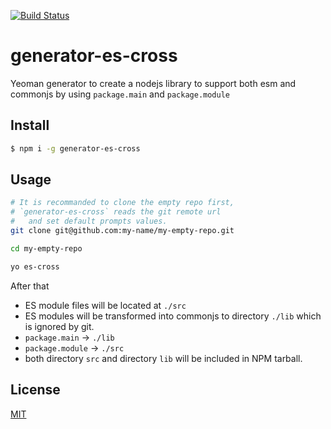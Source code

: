 [![Build Status](https://travis-ci.org/kaelzhang/generator-es-cross.svg?branch=master)](https://travis-ci.org/kaelzhang/generator-es-cross)
<!-- [![Coverage](https://codecov.io/gh/kaelzhang/generator-es-cross/branch/master/graph/badge.svg)](https://codecov.io/gh/kaelzhang/generator-es-cross) -->
<!-- optional appveyor tst
[![Windows Build Status](https://ci.appveyor.com/api/projects/status/github/kaelzhang/generator-es-cross?branch=master&svg=true)](https://ci.appveyor.com/project/kaelzhang/generator-es-cross)
-->
<!-- optional npm version
[![NPM version](https://badge.fury.io/js/generator-es-cross.svg)](http://badge.fury.io/js/generator-es-cross)
-->
<!-- optional npm downloads
[![npm module downloads per month](http://img.shields.io/npm/dm/generator-es-cross.svg)](https://www.npmjs.org/package/generator-es-cross)
-->
<!-- optional dependency status
[![Dependency Status](https://david-dm.org/kaelzhang/generator-es-cross.svg)](https://david-dm.org/kaelzhang/generator-es-cross)
-->

# generator-es-cross

Yeoman generator to create a nodejs library to support both esm and commonjs by using `package.main` and `package.module`

## Install

```sh
$ npm i -g generator-es-cross
```

## Usage

```sh
# It is recommanded to clone the empty repo first,
# `generator-es-cross` reads the git remote url
#   and set default prompts values.
git clone git@github.com:my-name/my-empty-repo.git

cd my-empty-repo

yo es-cross
```

After that

- ES module files will be located at `./src`
- ES modules will be transformed into commonjs to directory `./lib` which is ignored by git.
- `package.main` -> `./lib`
- `package.module` -> `./src`
- both directory `src` and directory `lib` will be included in NPM tarball.

## License

[MIT](LICENSE)
